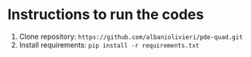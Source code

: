 # Instructions to run the codes 

1. Clone repository: `https://github.com/albaniolivieri/pde-quad.git`
2. Install requirements: `pip install -r requirements.txt`
